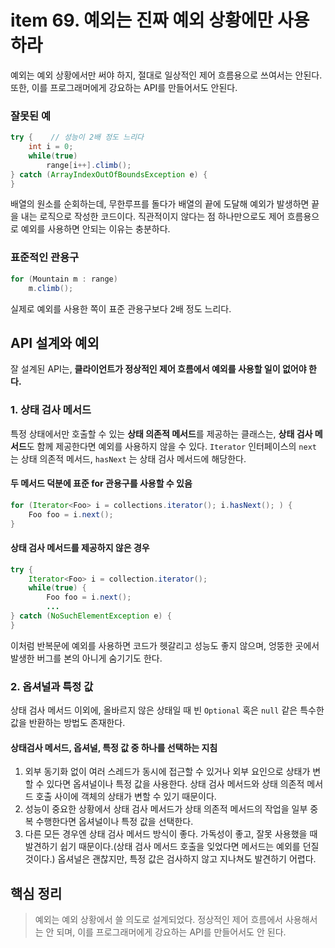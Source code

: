 # item 69. 예외는 진짜 예외 상황에만 사용하라

예외는 예외 상황에서만 써야 하지, 절대로 일상적인 제어 흐름용으로 쓰여서는 안된다. 또한, 이를 프로그래머에게 강요하는 API를 만들어서도 안된다.

### 잘못된 예
```java
try {    // 성능이 2배 정도 느리다
	int i = 0;
    while(true)
    	range[i++].climb();
} catch (ArrayIndexOutOfBoundsException e) {
}
```
배열의 원소를 순회하는데, 무한루프를 돌다가 배열의 끝에 도달해 예외가 발생하면 끝을 내는 로직으로 작성한 코드이다. 직관적이지 않다는 점 하나만으로도 제어 흐름용으로 예외를 사용하면 안되는 이유는 충분하다.

### 표준적인 관용구
```java
for (Mountain m : range)
	m.climb();
```

실제로 예외를 사용한 쪽이 표준 관용구보다 2배 정도 느리다.

##  API 설계와 예외
잘 설계된 API는, **클라이언트가 정상적인 제어 흐름에서 예외를 사용할 일이 없어야 한다.**

### 1. 상태 검사 메서드
특정 상태에서만 호출할 수 있는 **상태 의존적 메서드**를 제공하는 클래스는, **상태 검사 메서드**도 함께 제공한다면 예외를 사용하지 않을 수 있다.
`Iterator` 인터페이스의 `next` 는 상태 의존적 메서드, `hasNext` 는 상태 검사 메서드에 해당한다.

#### 두 메서드 덕분에 표준 for 관용구를 사용할 수 있음
```java
for (Iterator<Foo> i = collections.iterator(); i.hasNext(); ) {
	Foo foo = i.next();
}
```

#### 상태 검사 메서드를 제공하지 않은 경우
```java
try {
	Iterator<Foo> i = collection.iterator();
    while(true) {
    	Foo foo = i.next();
        ...
} catch (NoSuchElementException e) {
}
```
이처럼 반복문에 예외를 사용하면 코드가 헷갈리고 성능도 좋지 않으며, 엉뚱한 곳에서 발생한 버그를 본의 아니게 숨기기도 한다.

### 2. 옵셔널과 특정 값 
상태 검사 메서드 이외에, 올바르지 않은 상태일 때 빈 `Optional` 혹은 `null` 같은 특수한 값을 반환하는 방법도 존재한다.

#### 상태검사 메서드, 옵셔널, 특정 값 중 하나를 선택하는 지침
1. 외부 동기화 없이 여러 스레드가 동시에 접근할 수 있거나 외부 요인으로 상태가 변할 수 있다면 옵셔널이나 특정 값을 사용한다. 상태 검사 메서드와 상태 의존적 메서드 호출 사이에 객체의 상태가 변할 수 있기 때문이다.
2. 성능이 중요한 상황에서 상태 검사 메서드가 상태 의존적 메서드의 작업을 일부 중복 수행한다면 옵셔널이나 특정 값을 선택한다.
3. 다른 모든 경우엔 상태 검사 메서드 방식이 좋다. 가독성이 좋고, 잘못 사용했을 때 발견하기 쉽기 때문이다.(상태 검사 메서드 호출을 잊었다면 메서드는 예외를 던질것이다.) 옵셔널은 괜찮지만, 특정 값은 검사하지 않고 지나쳐도 발견하기 어렵다.

## 핵심 정리
> 예외는 예외 상황에서 쓸 의도로 설계되었다. 정상적인 제어 흐름에서 사용해서는 안 되며, 이를 프로그래머에게 강요하는 API를 만들어서도 안 된다.
